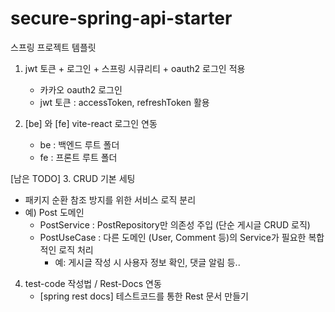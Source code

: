 # secure-spring-api-starter
스프링 프로젝트 템플릿

1. jwt 토큰 + 로그인 + 스프링 시큐리티 + oauth2 로그인 적용
   - 카카오 oauth2 로그인
   - jwt 토큰 : accessToken, refreshToken 활용

2. [be] 와 [fe] vite-react 로그인 연동
   - be : 백엔드 루트 폴더
   - fe : 프론트 루트 폴더

[남은 TODO]
3. CRUD 기본 세팅 
   - 패키지 순환 참조 방지를 위한 서비스 로직 분리
   - 예) Post 도메인
     - PostService : PostRepository만 의존성 주입 (단순 게시글 CRUD 로직)
     - PostUseCase : 다른 도메인 (User, Comment 등)의 Service가 필요한 복합적인 로직 처리
       - 예: 게시글 작성 시 사용자 정보 확인, 댓글 알림 등..

4. test-code 작성법 / Rest-Docs 연동
   - [spring rest docs] 테스트코드를 통한 Rest 문서 만들기
